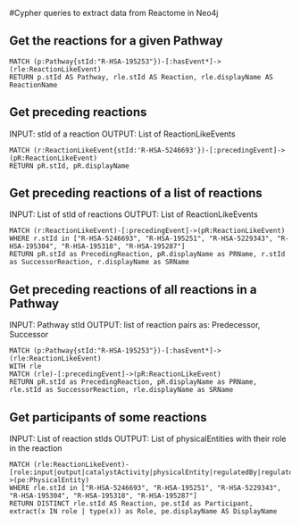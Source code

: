 #Cypher queries to extract data from Reactome in Neo4j

## Get the reactions for a given Pathway
~~~~
MATCH (p:Pathway{stId:"R-HSA-195253"})-[:hasEvent*]->(rle:ReactionLikeEvent)
RETURN p.stId AS Pathway, rle.stId AS Reaction, rle.displayName AS ReactionName
~~~~

## Get preceding reactions
INPUT: stId of a reaction
OUTPUT: List of ReactionLikeEvents 
~~~~
MATCH (r:ReactionLikeEvent{stId:'R-HSA-5246693'})-[:precedingEvent]->(pR:ReactionLikeEvent)
RETURN pR.stId, pR.displayName
~~~~

## Get preceding reactions of a list of reactions
INPUT: List of stId of reactions
OUTPUT: List of ReactionLikeEvents 
~~~~
MATCH (r:ReactionLikeEvent)-[:precedingEvent]->(pR:ReactionLikeEvent)
WHERE r.stId in ["R-HSA-5246693", "R-HSA-195251", "R-HSA-5229343", "R-HSA-195304", "R-HSA-195318", "R-HSA-195287"]
RETURN pR.stId as PrecedingReaction, pR.displayName as PRName, r.stId as SuccessorReaction, r.displayName as SRName
~~~~

## Get preceding reactions of all reactions in a Pathway
INPUT: Pathway stId
OUTPUT: list of reaction pairs as: Predecessor, Successor
~~~~
MATCH (p:Pathway{stId:"R-HSA-195253"})-[:hasEvent*]->(rle:ReactionLikeEvent)
WITH rle
MATCH (rle)-[:precedingEvent]->(pR:ReactionLikeEvent)
RETURN pR.stId as PrecedingReaction, pR.displayName as PRName, rle.stId as SuccessorReaction, rle.displayName as SRName
~~~~

## Get participants of some reactions
INPUT: List of reaction stIds
OUTPUT: List of physicalEntities with their role in the reaction
~~~~
MATCH (rle:ReactionLikeEvent)-[role:input|output|catalystActivity|physicalEntity|regulatedBy|regulator|hasComponent|hasMember|hasCandidate|repeatedUnit*]->(pe:PhysicalEntity)
WHERE rle.stId in ["R-HSA-5246693", "R-HSA-195251", "R-HSA-5229343", "R-HSA-195304", "R-HSA-195318", "R-HSA-195287"]
RETURN DISTINCT rle.stId AS Reaction, pe.stId as Participant, extract(x IN role | type(x)) as Role, pe.displayName AS DisplayName
~~~~


